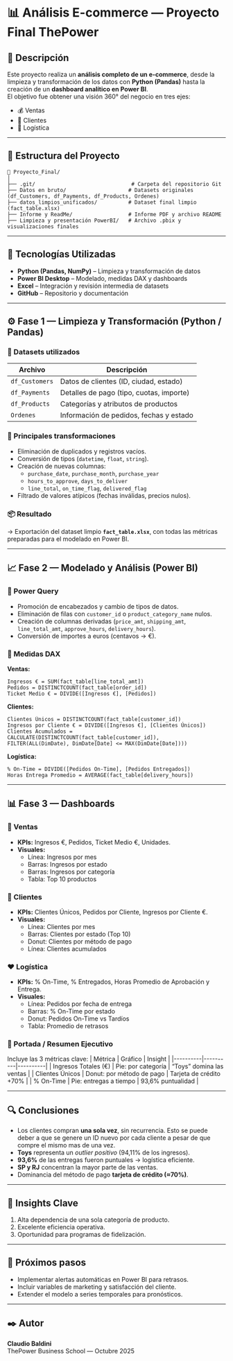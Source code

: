 # 📊 Análisis E-commerce — Proyecto Final ThePower

## 📖 Descripción
Este proyecto realiza un **análisis completo de un e-commerce**, desde la limpieza y transformación de los datos con **Python (Pandas)** hasta la creación de un **dashboard analítico en Power BI**.  
El objetivo fue obtener una visión 360° del negocio en tres ejes:
- 💰 Ventas  
- 👥 Clientes  
- 🚚 Logística  

---

## 🧱 Estructura del Proyecto
```
📂 Proyecto_Final/
│
├── .git/                               # Carpeta del repositorio Git
├── Datos en bruto/                    # Datasets originales (df_Customers, df_Payments, df_Products, Ordenes)
├── datos_limpios_unificados/          # Dataset final limpio (fact_table.xlsx)
├── Informe y ReadMe/                  # Informe PDF y archivo README
├── Limpieza y presentación PowerBI/   # Archivo .pbix y visualizaciones finales
```

---

## 🧰 Tecnologías Utilizadas
- **Python (Pandas, NumPy)** – Limpieza y transformación de datos  
- **Power BI Desktop** – Modelado, medidas DAX y dashboards  
- **Excel** – Integración y revisión intermedia de datasets  
- **GitHub** – Repositorio y documentación  

---

## ⚙️ Fase 1 — Limpieza y Transformación (Python / Pandas)

### 🧩 Datasets utilizados
| Archivo | Descripción |
|----------|-------------|
| `df_Customers` | Datos de clientes (ID, ciudad, estado) |
| `df_Payments` | Detalles de pago (tipo, cuotas, importe) |
| `df_Products` | Categorías y atributos de productos |
| `Ordenes` | Información de pedidos, fechas y estado |

### 🧼 Principales transformaciones
- Eliminación de duplicados y registros vacíos.  
- Conversión de tipos (`datetime`, `float`, `string`).  
- Creación de nuevas columnas:
  - `purchase_date`, `purchase_month`, `purchase_year`  
  - `hours_to_approve`, `days_to_deliver`  
  - `line_total`, `on_time_flag`, `delivered_flag`
- Filtrado de valores atípicos (fechas inválidas, precios nulos).  

### 📦 Resultado
→ Exportación del dataset limpio **`fact_table.xlsx`**, con todas las métricas preparadas para el modelado en Power BI.

---

## 📈 Fase 2 — Modelado y Análisis (Power BI)

### 🧰 Power Query
- Promoción de encabezados y cambio de tipos de datos.  
- Eliminación de filas con `customer_id` o `product_category_name` nulos.  
- Creación de columnas derivadas (`price_amt`, `shipping_amt`, `line_total_amt`, `approve_hours`, `delivery_hours`).  
- Conversión de importes a euros (centavos → €).  

### 🧮 Medidas DAX
**Ventas:**
```DAX
Ingresos € = SUM(fact_table[line_total_amt])
Pedidos = DISTINCTCOUNT(fact_table[order_id])
Ticket Medio € = DIVIDE([Ingresos €], [Pedidos])
```

**Clientes:**
```DAX
Clientes Únicos = DISTINCTCOUNT(fact_table[customer_id])
Ingresos por Cliente € = DIVIDE([Ingresos €], [Clientes Únicos])
Clientes Acumulados = CALCULATE(DISTINCTCOUNT(fact_table[customer_id]),
FILTER(ALL(DimDate), DimDate[Date] <= MAX(DimDate[Date])))
```

**Logística:**
```DAX
% On-Time = DIVIDE([Pedidos On-Time], [Pedidos Entregados])
Horas Entrega Promedio = AVERAGE(fact_table[delivery_hours])
```

---

## 📊 Fase 3 — Dashboards

### 💚 Ventas
- **KPIs:** Ingresos €, Pedidos, Ticket Medio €, Unidades.  
- **Visuales:**  
  - Línea: Ingresos por mes  
  - Barras: Ingresos por estado  
  - Barras: Ingresos por categoría  
  - Tabla: Top 10 productos  

### 💙 Clientes
- **KPIs:** Clientes Únicos, Pedidos por Cliente, Ingresos por Cliente €.  
- **Visuales:**  
  - Línea: Clientes por mes  
  - Barras: Clientes por estado (Top 10)  
  - Donut: Clientes por método de pago  
  - Línea: Clientes acumulados  

### ❤️ Logística
- **KPIs:** % On-Time, % Entregados, Horas Promedio de Aprobación y Entrega.  
- **Visuales:**  
  - Línea: Pedidos por fecha de entrega  
  - Barras: % On-Time por estado  
  - Donut: Pedidos On-Time vs Tardíos  
  - Tabla: Promedio de retrasos  

### 🏁 Portada / Resumen Ejecutivo
Incluye las 3 métricas clave:
| Métrica | Gráfico | Insight |
|----------|----------|----------|
| Ingresos Totales (€) | Pie: por categoría | “Toys” domina las ventas |
| Clientes Únicos | Donut: por método de pago | Tarjeta de crédito +70% |
| % On-Time | Pie: entregas a tiempo | 93,6% puntualidad |

---

## 🔍 Conclusiones
- Los clientes compran **una sola vez**, sin recurrencia.  Esto se puede deber a que se genere un ID nuevo por cada cliente a pesar de que compre el mismo mas de una vez.
- **Toys** representa un *outlier positivo* (94,11% de los ingresos).  
- **93,6%** de las entregas fueron puntuales → logística eficiente.  
- **SP y RJ** concentran la mayor parte de las ventas.  
- Dominancia del método de pago **tarjeta de crédito (≈70%)**.

---

## 🧠 Insights Clave
1. Alta dependencia de una sola categoría de producto.  
2. Excelente eficiencia operativa.  
3. Oportunidad para programas de fidelización.  

---

## 🔄 Próximos pasos
- Implementar alertas automáticas en Power BI para retrasos.  
- Incluir variables de marketing y satisfacción del cliente.  
- Extender el modelo a series temporales para pronósticos.  

---

## ✒️ Autor
**Claudio Baldini**  
ThePower Business School — Octubre 2025  

